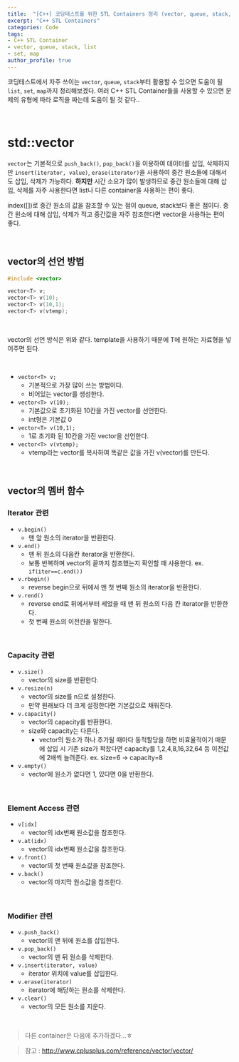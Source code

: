 ```yaml
---
title:  "[C++] 코딩테스트를 위한 STL Containers 정리 (vector, queue, stack, list, set, map)"
excerpt: "C++ STL Containers"
categories: Code
tags: 
- C++ STL Container
- vector, queue, stack, list
- set, map
author_profile: true
---
```


 코딩테스트에서 자주 쓰이는 `vector`, `queue`, `stack`부터 활용할 수 있으면 도움이 될 `list`, `set`, `map`까지 정리해보겠다. 여러 C++ STL Container들을 사용할 수 있으면 문제의 유형에 따라 로직을 짜는데 도움이 될 것 같다..

<br>

# std::vector

 `vector`는 기본적으로 `push_back()`, `pop_back()`을 이용하여 데이터를 삽입, 삭제하지만 `insert(iterator, value)`, `erase(iterator)`을 사용하여 중간 원소들에 대해서도 삽입, 삭제가 가능하다. **하지만** 시간 소요가 많이 발생하므로 중간 원소들에 대해 삽입, 삭제를 자주 사용한다면 list나 다른 container을 사용하는 편이 좋다.

 index([])로 중간 원소의 값을 참조할 수 있는 점이 queue, stack보다 좋은 점이다. 중간 원소에 대해 삽입, 삭제가 적고 중간값을 자주 참조한다면 vector을 사용하는 편이 좋다.

<br>

## vector의 선언 방법

```cpp
#include <vector>

vector<T> v;
vector<T> v(10);
vector<T> v(10,1);
vector<T> v(vtemp);
```

<br>

vector의 선언 방식은 위와 같다. template을 사용하기 때문에 T에 원하는 자료형을 넣어주면 된다.

<br>

+ `vector<T> v;`
  + 기본적으로 가장 많이 쓰는 방법이다.
  + 비어있는 vector를 생성한다.
+ `vector<T> v(10);`
  + 기본값으로 초기화된 10칸을 가진 vector를 선언한다.
  + int형은 기본값 0
+ `vector<T> v(10,1);`
  + 1로 초기화 된 10칸을 가진 vector을 선언한다.
+ `vector<T> v(vtemp);`
  + vtemp라는 vector를 복사하여 똑같은 값을 가진 v(vector)를 만든다.

<br>

## vector의 멤버 함수

### Iterator 관련

+ `v.begin()`
  + 맨 앞 원소의 iterator을 반환한다.
+ `v.end()`
  + 맨 뒤 원소의 다음칸 iterator을 반환한다.
  + 보통 반복하며 vector의 끝까지 참조했는지 확인할 때 사용한다.
    ex. `if(iter==c.end())`
+ `v.rbegin()`
  + reverse begin으로 뒤에서 맨 첫 번째 원소의 iterator을 반환한다.
+ `v.rend()`
  + reverse end로 뒤에서부터 세었을 때 맨 뒤 원소의 다음 칸 iterator을 반환한다.
  + 첫 번째 원소의 이전칸을 말한다.

<br>

### Capacity 관련

+ `v.size()`
  + vector의 size를 반환한다.
+ `v.resize(n)`
  + vector의 size를 n으로 설정한다.
  + 만약 원래보다 더 크게 설정한다면 기본값으로 채워진다.
+ `v.capacity()`
  + vector의 capacity를 반환한다.
  + size와 capacity는 다른다. 
    + vector의 원소가 하나 추가될 때마다 동적할당을 하면 비효율적이기 때문에 삽입 시 기존 size가 꽉찼다면 capacity를 1,2,4,8,16,32,64 등 이전값에 2배씩 늘려준다.
      ex. size=6 → capacity=8
+ `v.empty()`
  + vector에 원소가 없다면 1, 있다면 0을 반환한다.

<br>

### Element Access 관련

+ `v[idx]`
  + vector의 idx번째 원소값을 참조한다.
+ `v.at(idx)`
  + vector의 idx번째 원소값을 참조한다.
+ `v.front()`
  + vector의 첫 번째 원소값을 참조한다.
+ `v.back()`
  + vector의 마지막 원소값을 참조한다.

<br>

### Modifier 관련

+ `v.push_back()`
  + vector의 맨 뒤에 원소를 삽입한다.
+ `v.pop_back()`
  + vector의 맨 뒤 원소를 삭제한다.
+ `v.insert(iterator, value)`
  + iterator 위치에 value를 삽입한다.
+ `v.erase(iterator)`
  + iterator에 해당하는 원소를 삭제한다.
+ `v.clear()`
  + vector의 모든 원소를 지운다.

<br>

> 다른 container은 다음에 추가하겠다...ㅎ

> 참고 : http://www.cplusplus.com/reference/vector/vector/